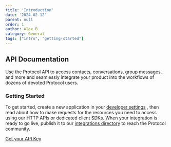 ```yaml
---
title: 'Introduction'
date: '2024-02-12'
parent: null
order: 1
author: Alex B
category: General
tags: ["intro", "getting-started"]
---
```


## API Documentation
Use the Protocol API to access contacts, conversations, group messages, and more and seamlessly integrate your product into the workflows of
dozens of devoted Protocol users.

### Getting Started
To get started, create a new application in your [developer settings](/dev-setings) , then read about how to make requests for the resources you need to
access using our HTTP APIs or dedicated client SDKs. When your integration is ready to go live, publish it to our [integrations directory](/integration-dir) to
reach the Protocol community.

[Get your API Key](/get-your-api-key)